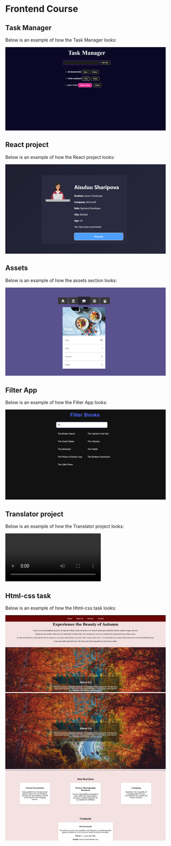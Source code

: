 # Frontend Course


## Task Manager

Below is an example of how the Task Manager looks:


![ Preview](image-preview/task-manager.png)


## React project

Below is an example of how the React project looks:

![React Preview](image-preview/react.png)


## Assets

Below is an example of how the assets section looks:


![Assets Preview](image-preview/assets.png)


## Filter App

Below is an example of how the Filter App looks:

![Filter-App Preview](image-preview/filter.png)


## Translator project

Below is an example of how the Translator project looks:

![Translator Preview](image-preview/translator.mp4)



## Html-css task

Below is an example of how the Html-css task looks:

![Html Preview](image-preview/htmltask1.png)
![Html Preview](image-preview/htmltask2.png)
![Html Preview](image-preview/htmltask3.png)

